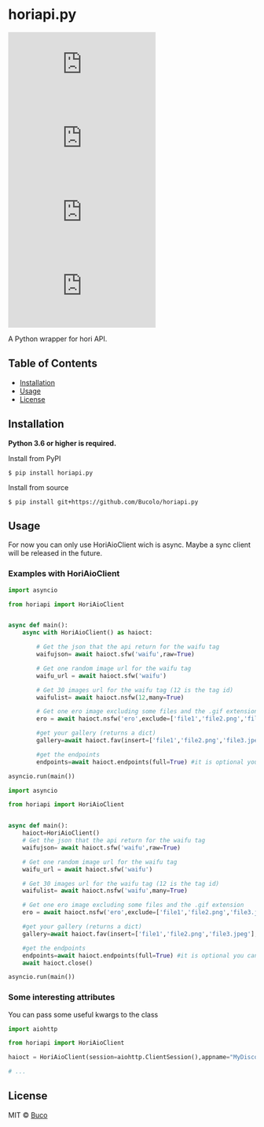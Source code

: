# horiapi.py
[![PyPI - Python Version](https://img.shields.io/pypi/pyversions/horiapi.py?style=flat-square)](https://pypi.org/project/horiapi.py/)
[![PyPI - Downloads](https://img.shields.io/pypi/dm/horiapi.py?style=flat-square)](https://pypi.org/project/horiapi.py/)
[![PyPI](https://img.shields.io/pypi/v/horiapi.py?style=flat-square)](https://pypi.org/project/horiapi.py/)
[![License](https://img.shields.io/github/license/Buco/horiapi.py?style=flat-square)](https://github.com/Bucolo/horiapi.py/blob/main/LICENSE)

A Python wrapper for hori API.

## Table of Contents
- [Installation](#Installation)
- [Usage](#Usage)
- [License](#License)

## Installation
**Python 3.6 or higher is required.**

Install from PyPI
```shell
$ pip install horiapi.py
```

Install from source
```shell
$ pip install git+https://github.com/Bucolo/horiapi.py
```

## Usage
For now you can only use HoriAioClient wich is async. Maybe a sync client will be released in the future.

### Examples with HoriAioClient
```python
import asyncio

from horiapi import HoriAioClient


async def main():
    async with HoriAioClient() as haioct:

        # Get the json that the api return for the waifu tag
        waifujson= await haioct.sfw('waifu',raw=True)

        # Get one random image url for the waifu tag
        waifu_url = await haioct.sfw('waifu')

        # Get 30 images url for the waifu tag (12 is the tag id)
        waifulist= await haioct.nsfw(12,many=True)

        # Get one ero image excluding some files and the .gif extension
        ero = await haioct.nsfw('ero',exclude=['file1','file2.png','file3.jpeg'],gif=False)

        #get your gallery (returns a dict)
        gallery=await haioct.fav(insert=['file1','file2.png','file3.jpeg'],delete=['file1','file2.png','file3.jpeg'],newtoken="The new token you want to use from now on instead of the one passed at the begining (or not).")

        #get the endpoints
        endpoints=await haioct.endpoints(full=True) #it is optional you can simply not set it to True and get the endpoints without details.

asyncio.run(main())
```
```python
import asyncio

from horiapi import HoriAioClient


async def main():
    haioct=HoriAioClient()
    # Get the json that the api return for the waifu tag
    waifujson= await haioct.sfw('waifu',raw=True)

    # Get one random image url for the waifu tag
    waifu_url = await haioct.sfw('waifu')

    # Get 30 images url for the waifu tag (12 is the tag id)
    waifulist= await haioct.nsfw('waifu',many=True)

    # Get one ero image excluding some files and the .gif extension
    ero = await haioct.nsfw('ero',exclude=['file1','file2.png','file3.jpeg'],gif=False)

    #get your gallery (returns a dict)
    gallery=await haioct.fav(insert=['file1','file2.png','file3.jpeg'],delete=['file1','file2.png','file3.jpeg'],newtoken="The new token you want to use from now on instead of the one passed at the begining (or not).")

    #get the endpoints
    endpoints=await haioct.endpoints(full=True) #it is optional you can simply not set it to True and get the endpoints without details.
    await haioct.close()

asyncio.run(main())
```

### Some interesting attributes
You can pass some useful kwargs to the class

```python
import aiohttp

from horiapi import HoriAioClient

haioct = HoriAioClient(session=aiohttp.ClientSession(),appname="MyDiscordBot",token="The Token that fav will use if newtoken isn't provided.",maintenance_error="The error message that you want to raise if the api is returning a 502.")

# ...
```

## License
MIT © [Buco](https://github.com/Bucolo/horiapi.py/blob/main/LICENSE)